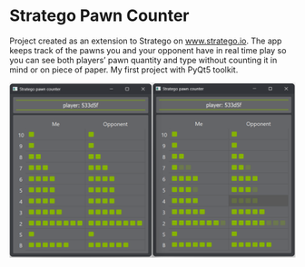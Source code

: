 # Stratego Pawn Counter

Project created as an extension to Stratego on www.stratego.io. The app keeps track of the pawns you and your opponent have in real time play so you can see both players’ pawn quantity and type without counting it in mind or on piece of paper. My first project with PyQt5 toolkit.

![](/imgs/stratego_ss1.png)
